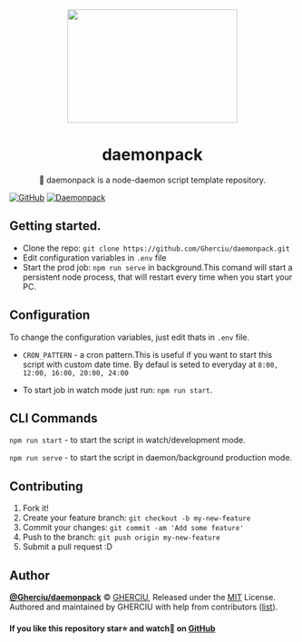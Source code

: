 <div align="center">
  <img width="300" height="200"
    src="https://raw.githubusercontent.com/Gherciu/daemonpack/master/logo.jpg">
  <h1>daemonpack</h1>
  <p>👹 daemonpack is a node-daemon script template repository.</p>
</div>

[![GitHub](https://img.shields.io/github/license/Gherciu/daemonpack)](https://github.com/Gherciu/daemonpack/blob/master/LICENSE)
[![Daemonpack](https://img.shields.io/badge/Generated%20from-Gherciu%2Fdaemonpack-green)](https://github.com/Gherciu/daemonpack)

## Getting started.

- Clone the repo: `git clone https://github.com/Gherciu/daemonpack.git`
- Edit configuration variables in `.env` file
- Start the prod job: `npm run serve` in background.This comand will start a persistent node process, that will restart every time when you start your PC.

## Configuration

To change the configuration variables, just edit thats in `.env` file.

- `CRON_PATTERN` - a cron pattern.This is useful if you want to start this script with custom date time. By defaul is seted to everyday at `8:00, 12:00, 16:00, 20:00, 24:00`

- To start job in watch mode just run: `npm run start`.

## CLI Commands

`npm run start` - to start the script in watch/development mode.

`npm run serve` - to start the script in daemon/background production mode.

## Contributing

1. Fork it!
2. Create your feature branch: `git checkout -b my-new-feature`
3. Commit your changes: `git commit -am 'Add some feature'`
4. Push to the branch: `git push origin my-new-feature`
5. Submit a pull request :D

## Author

**[@Gherciu/daemonpack](https://github.com/Gherciu/daemonpack)** © [GHERCIU](https://github.com/Gherciu), Released under the [MIT](https://github.com/Gherciu/daemonpack/blob/master/LICENSE) License.<br>
Authored and maintained by GHERCIU with help from contributors ([list](https://github.com/Gherciu/daemonpack/contributors)).

#### If you like this repository star⭐ and watch👀 on [GitHub](https://github.com/Gherciu/daemonpack)
